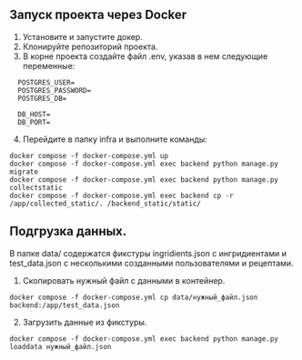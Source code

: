 ## Запуск проекта через Docker

1. Установите и запустите докер.
2. Клонируйте репозиторий проекта.
3. В корне проекта создайте файл .env, указав в нем следующие переменные:
```
  POSTGRES_USER=
  POSTGRES_PASSWORD=
  POSTGRES_DB=
  
  DB_HOST=
  DB_PORT=
```
4. Перейдите в папку infra и выполните команды:
```
docker compose -f docker-compose.yml up
docker compose -f docker-compose.yml exec backend python manage.py migrate
docker compose -f docker-compose.yml exec backend python manage.py collectstatic
docker compose -f docker-compose.yml exec backend cp -r /app/collected_static/. /backend_static/static/
```

## Подгрузка данных.
В папке data/ содержатся фикстуры ingridients.json с ингридиентами и test_data.json с несколькими созданными пользователями и рецептами.

1. Скопировать нужный файл с данными в контейнер.
```
docker compose -f docker-compose.yml cp data/нужный_файл.json backend:/app/test_data.json
```
2. Загрузить данные из фикстуры.
```
docker compose -f docker-compose.yml exec backend python manage.py loaddata нужный_файл.json
```
   
